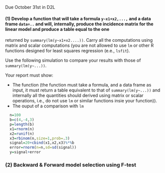 Due October 31st in D2L


#### (1) Develop a function that will take a formula `y~x1+x2,...,` and a data frame `data=..` and will, internally, produce the incidence matrix for the linear model and produce a table equal to the one
returned by `summary(lm(y~x1+x2....))`. Carry all the computations using matrix and scalar computations (you are not allowed to use `lm` or other R functions designed for least squares regression (e.e., `lsfit`).

Use the following simulation to compare your results with those of `summary(lm(y~...))`.

Your report must show:
 - The function (the function must take a formula, and a data frame as input, it must return a table equivalent to that of `summary(lm(y~...))` and internally all the quantities should derived using matrix or scalar operations, i.e., do not use `lm` or similar functions insie your function)).
 - The ouput of a comparison with `lm`

```r
  n=100
  b=c(4,-4,3)
  p=length(b)
  x1=rnorm(n)
  x2=runif(n)
  x3=rbinom(n,size=1,prob=.3)
  signal=20+cbind(x1,x2,x3)%*%b
  error=rnorm(n=n,sd=sd(signal))
  y=signal+error
```

### (2) Backward & Forward model selection using F-test


